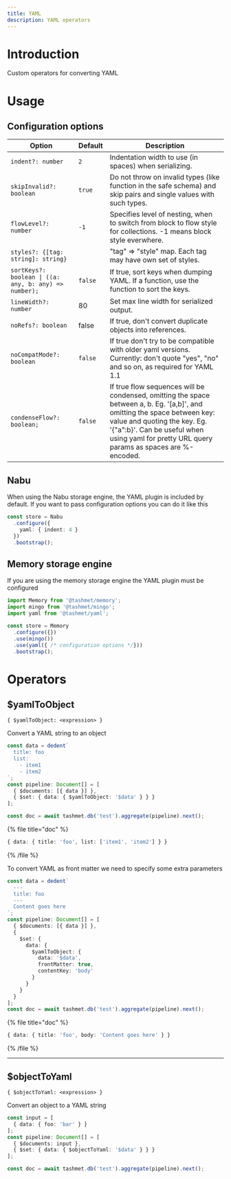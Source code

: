 ```yaml
---
title: YAML
description: YAML operators
---
```


# Introduction

Custom operators for converting YAML

# Usage

## Configuration options

| Option          | Default | Description |
| --------------- | ------------- | ----------- |
| `indent?: number`        | `2` |  Indentation width to use (in spaces) when serializing. |
| `skipInvalid?: boolean`   | `true` | Do not throw on invalid types (like function in the safe schema) and skip pairs and single values with such types.  |
| `flowLevel?: number`     | `-1` | Specifies level of nesting, when to switch from block to flow style for collections. -1 means block style everwhere. |
| `styles?: {[tag: string]: string}`        |  | "tag" => "style" map. Each tag may have own set of styles. |
| `sortKeys?: boolean \| ((a: any, b: any) => number);` | `false` | If true, sort keys when dumping YAML. If a function, use the function to sort the keys. |
| `lineWidth?: number` | 80 | Set max line width for serialized output. |
| `noRefs?: boolean` | false | If true, don't convert duplicate objects into references. |
| `noCompatMode?: boolean` | `false` | If true don't try to be compatible with older yaml versions. Currently: don't quote "yes", "no" and so on, as required for YAML 1.1 |
| `condenseFlow?: boolean;` | `false` | If true flow sequences will be condensed, omitting the space between a, b. Eg. '[a,b]', and omitting the space between key: value and quoting the key. Eg. '{"a":b}'. Can be useful when using yaml for pretty URL query params as spaces are %-encoded. |

## Nabu

When using the Nabu storage engine, the YAML plugin is included by default. If you want to pass configuration options
you can do it like this

```typescript
const store = Nabu
  .configure({
    yaml: { indent: 4 }
  })
  .bootstrap();
```

## Memory storage engine

If you are using the memory storage engine the YAML plugin must be configured

```typescript
import Memory from '@tashmet/memory';
import mingo from '@tashmet/mingo';
import yaml from '@tashmet/yaml';

const store = Memory
  .configure({})
  .use(mingo())
  .use(yaml({ /* configuration options */}))
  .bootstrap();
```

# Operators

## $yamlToObject
`{ $yamlToObject: <expression> }`

Convert a YAML string to an object

```typescript
const data = dedent`
  title: foo
  list:
    - item1
    - item2
`;
const pipeline: Document[] = [
  { $documents: [{ data }] },
  { $set: { data: { $yamlToObject: '$data' } } }
];

const doc = await tashmet.db('test').aggregate(pipeline).next();
```

{% file title="doc" %}
```typescript
{ data: { title: 'foo', list: ['item1', 'item2'] } }
```
{% /file %}

To convert YAML as front matter we need to specify some extra parameters

```typescript
const data = dedent`
  ---
  title: foo
  ---
  Content goes here
`;
const pipeline: Document[] = [
  { $documents: [{ data }] },
  {
    $set: {
      data: {
        $yamlToObject: {
          data: '$data',
          frontMatter: true,
          contentKey: 'body'
        }
      } 
    }
  }
];
const doc = await tashmet.db('test').aggregate(pipeline).next();
```

{% file title="doc" %}
```typescript
{ data: { title: 'foo', body: 'Content goes here' } }
```
{% /file %}

---

## $objectToYaml
`{ $objectToYaml: <expression> }`

Convert an object to a YAML string

```typescript
const input = [
  { data: { foo: 'bar' } }
];
const pipeline: Document[] = [
  { $documents: input },
  { $set: { data: { $objectToYaml: '$data' } } }
];

const doc = await tashmet.db('test').aggregate(pipeline).next();
```